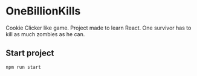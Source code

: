 # OneBillionKills
Cookie Clicker like game. Project made to learn React. One survivor has to kill as much zombies as he can.

## Start project

`npm run start`
